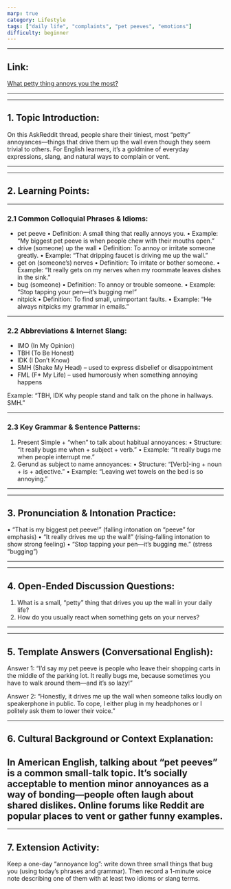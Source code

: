 ```yaml
---
marp: true
category: Lifestyle
tags: ["daily life", "complaints", "pet peeves", "emotions"]
difficulty: beginner
---
```


---

## Link:
[What petty thing annoys you the most?](https://www.reddit.com/r/AskReddit/comments/10abcde/what_petty_thing_annoys_you_the_most/)

---

---

## 1. Topic Introduction:
On this AskReddit thread, people share their tiniest, most “petty” annoyances—things that drive them up the wall even though they seem trivial to others. For English learners, it’s a goldmine of everyday expressions, slang, and natural ways to complain or vent.

---

---

## 2. Learning Points:

---

### 2.1 Common Colloquial Phrases & Idioms:
- pet peeve
• Definition: A small thing that really annoys you.
• Example: “My biggest pet peeve is when people chew with their mouths open.”
- drive (someone) up the wall
• Definition: To annoy or irritate someone greatly.
• Example: “That dripping faucet is driving me up the wall.”
- get on (someone’s) nerves
• Definition: To irritate or bother someone.
• Example: “It really gets on my nerves when my roommate leaves dishes in the sink.”
- bug (someone)
• Definition: To annoy or trouble someone.
• Example: “Stop tapping your pen—it’s bugging me!”
- nitpick
• Definition: To find small, unimportant faults.
• Example: “He always nitpicks my grammar in emails.”

---

### 2.2 Abbreviations & Internet Slang:
- IMO (In My Opinion)
- TBH (To Be Honest)
- IDK (I Don’t Know)
- SMH (Shake My Head) – used to express disbelief or disappointment
- FML (F* My Life) – used humorously when something annoying happens

Example: “TBH, IDK why people stand and talk on the phone in hallways. SMH.”

---

### 2.3 Key Grammar & Sentence Patterns:
1. Present Simple + “when” to talk about habitual annoyances:
• Structure: “It really bugs me when + subject + verb.”
• Example: “It really bugs me when people interrupt me.”
2. Gerund as subject to name annoyances:
• Structure: “[Verb]-ing + noun + is + adjective.”
• Example: “Leaving wet towels on the bed is so annoying.”

---

---

## 3. Pronunciation & Intonation Practice:
• “That is my biggest pet peeve!” (falling intonation on “peeve” for emphasis)
• “It really drives me up the wall!” (rising-falling intonation to show strong feeling)
• “Stop tapping your pen—it’s bugging me.” (stress “bugging”)

---

---

## 4. Open-Ended Discussion Questions:
1. What is a small, “petty” thing that drives you up the wall in your daily life?
2. How do you usually react when something gets on your nerves?

---

---

## 5. Template Answers (Conversational English):
Answer 1:
“I’d say my pet peeve is people who leave their shopping carts in the middle of the parking lot. It really bugs me, because sometimes you have to walk around them—and it’s so lazy!”

Answer 2:
“Honestly, it drives me up the wall when someone talks loudly on speakerphone in public. To cope, I either plug in my headphones or I politely ask them to lower their voice.”

---
## 6. Cultural Background or Context Explanation:
In American English, talking about “pet peeves” is a common small-talk topic. It’s socially acceptable to mention minor annoyances as a way of bonding—people often laugh about shared dislikes. Online forums like Reddit are popular places to vent or gather funny examples.
---

---

## 7. Extension Activity:
Keep a one-day “annoyance log”: write down three small things that bug you (using today’s phrases and grammar). Then record a 1-minute voice note describing one of them with at least two idioms or slang terms.